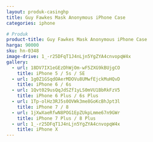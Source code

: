 ```yaml
---
layout: produk-casinghp
title: Guy Fawkes Mask Anonymous iPhone Case
categories: iphone

# Produk
product-title: Guy Fawkes Mask Anonymous iPhone Case
harga: 90000
sku: hn-0348
image-drive: 1_-r25DFqT1J4nLjn5YgZYA4cnvopqW4x
gallery:
  - url: 18DV7IX1eGEzDhWjOm-wF5ZXG9kBUjgCO
    title: iPhone 5 / 5s / SE
  - url: 1g0Z1GSqdOAerMDOVu8UMwfEjckMuHQvD
    title: iPhone 6 / 6s
  - url: 1Qvt029usQqJdSZf1yLS0mVU1BbRkFzV5
    title: iPhone 6 Plus / 6s Plus
  - url: 1Tp-olHz3RJ5s0OVWk3me8GoKcBhJpt3l
    title: iPhone 7 / 8
  - url: 1jXwXaeRfwN8POG1EpZUkpLmme67n9GWr
    title: iPhone 7 Plus / 8 Plus
  - url: 1_-r25DFqT1J4nLjn5YgZYA4cnvopqW4x
    title: iPhone X
---
```

